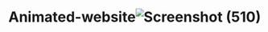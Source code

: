 # Animated-website![Screenshot (510)](https://github.com/pratyusha-23/Animated-website/assets/129256390/ba70d3cd-f232-4891-9ab1-bfe24ebdc6ab)
